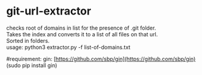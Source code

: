 # git-url-extractor
checks root of domains in list for the presence of .git folder.  
Takes the index and converts it to a list of all files on that url.  
Sorted in folders.  
usage:
python3 extractor.py -f list-of-domains.txt

#requirement:
gin: [https://github.com/sbp/gin](https://github.com/sbp/gin)  (sudo pip install gin)
